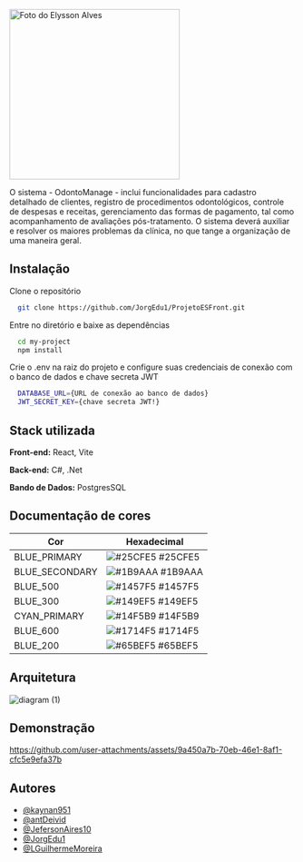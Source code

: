 <img src="https://github.com/user-attachments/assets/f00bc1e7-244c-4426-b513-73c661ab8ea3" width="300px;" alt="Foto do Elysson Alves"/><br>


O sistema - OdontoManage - inclui funcionalidades para cadastro
detalhado de clientes, registro de procedimentos odontológicos, controle de despesas e
receitas, gerenciamento das formas de pagamento, tal como acompanhamento de avaliações pós-tratamento. O sistema deverá auxiliar e
resolver os maiores problemas da clínica, no que tange a organização de uma maneira
geral.


## Instalação

Clone o repositório
```bash
  git clone https://github.com/JorgEdu1/ProjetoESFront.git
```
Entre no diretório e baixe as dependências
```bash
  cd my-project
  npm install
```

Crie o .env na raiz do projeto e configure suas credenciais de conexão com o banco de dados e chave secreta JWT
```bash
  DATABASE_URL={URL de conexão ao banco de dados}
  JWT_SECRET_KEY={chave secreta JWT!}
```
    
## Stack utilizada

**Front-end:** React, Vite

**Back-end:** C#, .Net

**Bando de Dados:** PostgresSQL
 

## Documentação de cores

| Cor               | Hexadecimal                                                |
| ----------------- | ---------------------------------------------------------------- |
| BLUE_PRIMARY      | ![#25CFE5](https://via.placeholder.com/10/25CFE5?text=+) #25CFE5 |
| BLUE_SECONDARY    | ![#1B9AAA](https://via.placeholder.com/10/1B9AAA?text=+) #1B9AAA |
| BLUE_500          | ![#1457F5](https://via.placeholder.com/10/1457F5?text=+) #1457F5 |
| BLUE_300          | ![#149EF5](https://via.placeholder.com/10/149EF5?text=+) #149EF5 |
| CYAN_PRIMARY      | ![#14F5B9](https://via.placeholder.com/10/14F5B9?text=+) #14F5B9 |
| BLUE_600          | ![#1714F5](https://via.placeholder.com/10/1714F5?text=+) #1714F5 |
| BLUE_200          | ![#65BEF5](https://via.placeholder.com/10/65BEF5?text=+) #65BEF5 |


## Arquitetura

![diagram (1)](https://github.com/user-attachments/assets/95a9e70e-fffc-4163-b3e6-19baead1b418)

## Demonstração


https://github.com/user-attachments/assets/9a450a7b-70eb-46e1-8af1-cfc5e9efa37b



## Autores
- [@kaynan951](https://github.com/kaynan951)
- [@antDeivid](https://github.com/antDeivid)
- [@JefersonAires10](https://github.com/jefersonAires10)
- [@JorgEdu1](https://github.com/jorgedu1)
- [@LGuilhermeMoreira](https://github.com/LGuilhermeMoreira)
